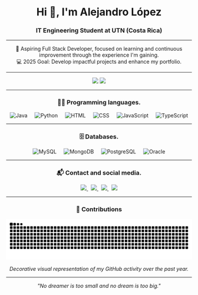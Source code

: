 <h1 align="center">Hi 👋, I'm Alejandro López</h1>
<h3 align="center">IT Engineering Student at UTN (Costa Rica)</h3>

---

<p align="center">
  🌟 Aspiring Full Stack Developer, focused on learning and continuous improvement through the experience I'm gaining.  
  <br>
  💻 2025 Goal: Develop impactful projects and enhance my portfolio.
</p>

---

<div align="center">
  <img src="https://github-readme-stats.vercel.app/api?username=LoesssLR&hide_title=false&hide_rank=false&show_icons=true&include_all_commits=true&count_private=true&theme=dracula&locale=es&hide_border=false" height="150" />
  <img src="https://github-readme-stats.vercel.app/api/top-langs?username=LoesssLR&locale=es&hide_title=false&layout=compact&card_width=320&langs_count=5&theme=dracula&hide_border=false" height="150" />
</div>

---

<h3 align="center">🧑‍💻 Programming languages. </h3>

<div align="center">
  <img src="https://cdn.jsdelivr.net/gh/devicons/devicon/icons/java/java-original.svg" height="30" alt="Java" />
  <img width="12" />
  <img src="https://cdn.jsdelivr.net/gh/devicons/devicon/icons/python/python-original.svg" height="30" alt="Python" />
  <img width="12" />
  <img src="https://cdn.jsdelivr.net/gh/devicons/devicon/icons/html5/html5-original.svg" height="30" alt="HTML" />
  <img width="12" />
  <img src="https://cdn.jsdelivr.net/gh/devicons/devicon/icons/css3/css3-original.svg" height="30" alt="CSS" />
  <img width="12" />
  <img src="https://cdn.jsdelivr.net/gh/devicons/devicon/icons/javascript/javascript-original.svg" height="30" alt="JavaScript" />
  <img width="12" />
  <img src="https://cdn.jsdelivr.net/gh/devicons/devicon/icons/typescript/typescript-original.svg" height="30" alt="TypeScript" />
</div>

---

<h3 align="center">🗄️ Databases. </h3>

<div align="center">
  <img src="https://cdn.jsdelivr.net/gh/devicons/devicon/icons/mysql/mysql-original.svg" height="30" alt="MySQL" />
  <img width="12" />
  <img src="https://cdn.jsdelivr.net/gh/devicons/devicon/icons/mongodb/mongodb-original.svg" height="30" alt="MongoDB" />
  <img width="12" />
  <img src="https://cdn.jsdelivr.net/gh/devicons/devicon/icons/postgresql/postgresql-original.svg" height="30" alt="PostgreSQL" />
  <img width="12" />
  <img src="https://cdn.jsdelivr.net/gh/devicons/devicon/icons/oracle/oracle-original.svg" height="30" alt="Oracle" />
</div>

---

<h3 align="center">📬 Contact and social media. </h3>

<div align="center">
  <a href="https://www.linkedin.com/in/alejandro-l%C3%B3pez-reyes-3273742b0/" target="_blank" rel="noopener noreferrer">
    <img src="https://img.shields.io/static/v1?message=LinkedIn&logo=linkedin&label=&color=0077B5&logoColor=white&style=for-the-badge" height="35" />
  </a>
  &nbsp;
  <a href="mailto:luisalel1132@gmail.com" target="_blank" rel="noopener noreferrer">
    <img src="https://img.shields.io/static/v1?message=Gmail&logo=gmail&label=&color=D14836&logoColor=white&style=for-the-badge" height="35" />
  </a>
  &nbsp;
  <a href="https://discordapp.com/users/alejandrolr03" target="_blank" rel="noopener noreferrer">
    <img src="https://img.shields.io/static/v1?message=Discord&logo=discord&label=&color=7289DA&logoColor=white&style=for-the-badge" height="35" />
  </a>
  &nbsp;
  <a href="https://www.instagram.com/luisale___/" target="_blank" rel="noopener noreferrer">
    <img src="https://img.shields.io/static/v1?message=Instagram&logo=instagram&label=&color=E4405F&logoColor=white&style=for-the-badge" height="35" />
  </a>
</div>

---

<h3 align="center">🐍 Contributions</h3>

<p align="center">
  <img src="https://raw.githubusercontent.com/LoesssLR/LoesssLR/output/github-contribution-grid-snake-dark.svg?palette=github-dark&period=1y" width="750" />
</p>

<p align="center"><i>Decorative visual representation of my GitHub activity over the past year.</i></p>

---

<p align="center"><i>"No dreamer is too small and no dream is too big."</i></p>
